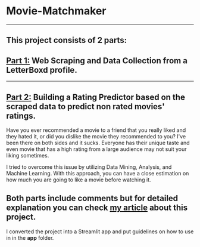 # Movie-Matchmaker
---
## This project consists of 2 parts: 
## [Part 1:](https://github.com/yigitsevim/Movie-Matchmaker/blob/main/movie_scraping.ipynb) **Web Scraping** and **Data Collection** from a LetterBoxd profile. 
---
## [Part 2:](https://github.com/yigitsevim/Movie-Matchmaker/blob/main/rating_prediction.ipynb) **Building a Rating Predictor** based on the scraped data to predict non rated movies' ratings.

Have you ever recommended a movie to a friend that you really liked and they hated it, or did you dislike the movie they recommended to you? I've been there on both sides and it sucks.
Everyone has their unique taste and even movie that has a high rating from a large audience may not suit your liking sometimes.

I tried to overcome this issue by utilizing Data Mining, Analysis, and Machine Learning. With this approach, you can have a close estimation on how much you are going to like a movie before watching it.

Both parts include comments but for detailed explanation you can check [my article](https://yigitsevim.medium.com/your-movie-matchmaker-using-data-mining-to-find-films-youll-love-3382d9478bf3) about this project.
---
I converted the project into a Streamlit app and put guidelines on how to use in in the **app** folder.
